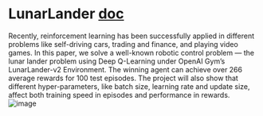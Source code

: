 # LunarLander [doc](https://medium.com/datadriveninvestor/training-the-lunar-lander-agent-with-deep-q-learning-and-its-variants-2f7ba63e822c)
Recently, reinforcement learning has been successfully applied in different problems like self-driving cars, trading and finance, and playing video games. In this paper, we solve a well-known robotic control problem — the lunar lander problem using Deep Q-Learning under OpenAI Gym’s LunarLander-v2 Environment. The winning agent can achieve over 266 average rewards for 100 test episodes. The project will also show that different hyper-parameters, like batch size, learning rate and update size, affect both training speed in episodes and performance in rewards.
![image](https://github.com/user-attachments/assets/64cf0eeb-2447-4d86-bdc4-fa3df768809b)
